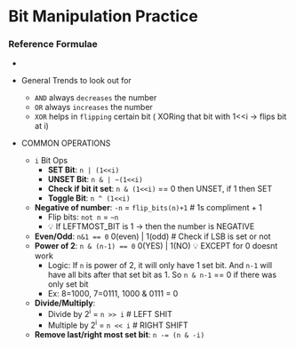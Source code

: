 # Bit Manipulation Practice
### Reference Formulae
- 
    
- General Trends to look out for
    - `AND` always `decreases` the number
    - `OR` always `increases` the number
    - `XOR` helps in `flipping` certain bit ( XORing that bit with 1<<i -> flips bit at i)
- COMMON OPERATIONS
    - `i` Bit Ops
        - **SET Bit**: `n | (1<<i)`
        - **UNSET Bit**: `n & | ~(1<<i)`
        - **Check if bit it set**: `n & (1<<i)` == 0 then UNSET, if 1 then SET
        - **Toggle Bit**: `n ^ (1<<i)`
    - **Negative of number**: `-n` = `flip_bits(n)+1` # 1s compliment + 1
        - Flip bits: `not n` = `~n`
        - 💡 If LEFTMOST_BIT is 1 -> then the number is NEGATIVE
    - **Even/Odd**: `n&1 == 0` 0(even) | 1(odd) # Check if LSB is set or not
    - **Power of 2**: `n & (n-1) == 0` 0(YES) | 1(NO) 💡 EXCEPT for 0 doesnt work
        - Logic: If `n` is power of 2, it will only have 1 set bit. And `n-1` will have all bits after that set bit as 1. So `n & n-1` == 0 if there was only set bit
        - Ex: 8=1000, 7=0111, 1000 & 0111 = 0
    - **Divide/Multiply**: 
        - Divide by 2<sup>i</sup> = `n >> i` # LEFT SHIT
        - Multiple by 2<sup>i</sup> = `n << i` # RIGHT SHIFT
    - **Remove last/right most set bit**: `n -= (n & -i)`